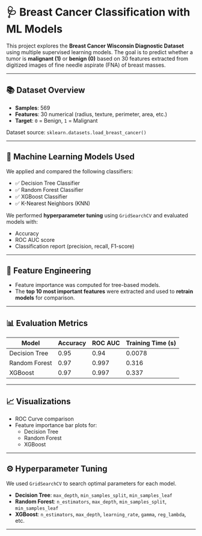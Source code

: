 # 🩺 Breast Cancer Classification with ML Models

This project explores the **Breast Cancer Wisconsin Diagnostic Dataset** using multiple supervised learning models. The goal is to predict whether a tumor is **malignant (1)** or **benign (0)** based on 30 features extracted from digitized images of fine needle aspirate (FNA) of breast masses.

---

## 📚 Dataset Overview

- **Samples**: 569
- **Features**: 30 numerical (radius, texture, perimeter, area, etc.)
- **Target**: `0` = Benign, `1` = Malignant

Dataset source: `sklearn.datasets.load_breast_cancer()`

---

## 🧠 Machine Learning Models Used

We applied and compared the following classifiers:

- ✅ Decision Tree Classifier
- ✅ Random Forest Classifier
- ✅ XGBoost Classifier
- ✅ K-Nearest Neighbors (KNN)

We performed **hyperparameter tuning** using `GridSearchCV` and evaluated models with:
- Accuracy
- ROC AUC score
- Classification report (precision, recall, F1-score)

---

## 🔬 Feature Engineering

- Feature importance was computed for tree-based models.
- The **top 10 most important features** were extracted and used to **retrain models** for comparison.

---

## 📊 Evaluation Metrics

| Model           | Accuracy | ROC AUC | Training Time (s) |
|----------------|----------|---------|--------------------|
| Decision Tree  | 0.95     | 0.94    | 0.0078             |
| Random Forest  | 0.97     | 0.997   | 0.316              |
| XGBoost        | 0.97     | 0.997   | 0.337              |

---

## 📈 Visualizations

- ROC Curve comparison
- Feature importance bar plots for:
  - Decision Tree
  - Random Forest
  - XGBoost


---

## ⚙️ Hyperparameter Tuning

We used `GridSearchCV` to search optimal parameters for each model.

- **Decision Tree**: `max_depth`, `min_samples_split`, `min_samples_leaf`
- **Random Forest**: `n_estimators`, `max_depth`, `min_samples_split`, `min_samples_leaf`
- **XGBoost**: `n_estimators`, `max_depth`, `learning_rate`, `gamma`, `reg_lambda`, etc.

---


